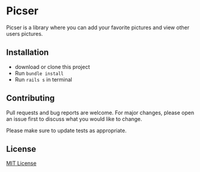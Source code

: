 # Picser

Picser is a library where you can add your favorite pictures and view other users pictures.

## Installation

* download or clone this project 
* Run ```bundle install```  
* Run ``` rails s ``` in terminal

## Contributing

Pull requests and bug reports are welcome. For major changes, please open an issue first to discuss what you would like to change.

Please make sure to update tests as appropriate.

## License
[MIT License](https://choosealicense.com/licenses/mit/)
